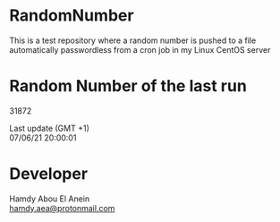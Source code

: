 # RandomNumber    
This is a test repository where a random number is pushed to a file automatically passwordless from a cron job in my Linux CentOS server    
# Random Number of the last run   
31872
      
Last update (GMT +1)    
07/06/21 20:00:01
# Developer    
Hamdy Abou El Anein   
hamdy.aea@protonmail.com
